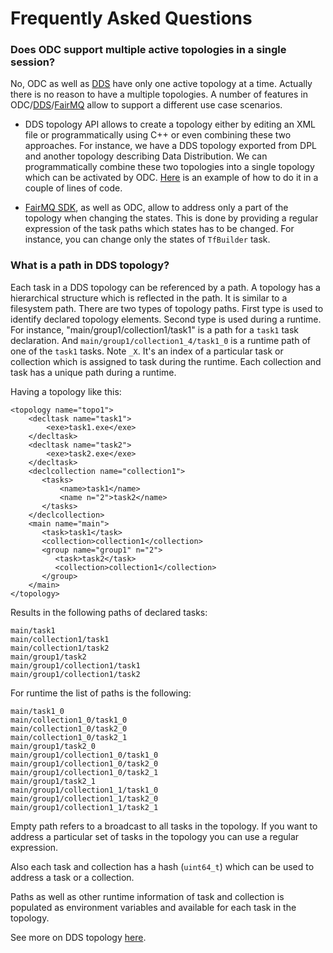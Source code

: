 # Frequently Asked Questions

### Does ODC support multiple active topologies in a single session?

No, ODC as well as [DDS](http://dds.gsi.de) have only one active topology at a time. Actually there is no reason to have a multiple topologies. A number of features in ODC/[DDS](https://github.com/FairRootGroup/DDS)/[FairMQ](https://github.com/FairRootGroup/FairMQ) allow to support a different use case scenarios. 

  * DDS topology API allows to create a topology either by editing an XML file or programmatically using C++ or even combining these two approaches. For instance, we have a DDS topology exported from DPL and another topology describing Data Distribution. We can programmatically combine these two topologies into a single topology which can be activated by ODC. [Here](../examples/src/odc-topo.cpp) is an example of how to do it in a couple of lines of code.

  * [FairMQ SDK](https://github.com/FairRootGroup/FairMQ/tree/master/fairmq/sdk), as well as ODC, allow to address only a part of the topology when changing the states. This is done by providing a regular expression of the task paths which states has to be changed. For instance, you can change only the states of `TfBuilder` task.

### What is a path in DDS topology?

Each task in a DDS topology can be referenced by a path. A topology has a hierarchical structure which is reflected in the path. It is similar to a filesystem path. There are two types of topology paths. First type is used to identify declared topology elements. Second type is used during a runtime. For instance, "main/group1/collection1/task1" is a path for a `task1` task declaration. And `main/group1/collection1_4/task1_0` is a runtime path of one of the `task1` tasks. Note `_X`. It's an index of a particular task or collection which is assigned to task during the runtime. Each collection and task has a unique path during a runtime.

Having a topology like this:
```
<topology name="topo1">
    <decltask name="task1">
        <exe>task1.exe</exe>
    </decltask>
    <decltask name="task2">
        <exe>task2.exe</exe>
    </decltask>
    <declcollection name="collection1">
       <tasks>
           <name>task1</name>
           <name n="2">task2</name>
       </tasks>
    </declcollection>
    <main name="main">
       <task>task1</task>
       <collection>collection1</collection>
       <group name="group1" n="2">
          <task>task2</task>
          <collection>collection1</collection>
       </group>
    </main>
</topology>
```
Results in the following paths of declared tasks:
```
main/task1
main/collection1/task1
main/collection1/task2
main/group1/task2
main/group1/collection1/task1
main/group1/collection1/task2
```
For runtime the list of paths is the following:
```
main/task1_0
main/collection1_0/task1_0
main/collection1_0/task2_0
main/collection1_0/task2_1
main/group1/task2_0
main/group1/collection1_0/task1_0
main/group1/collection1_0/task2_0
main/group1/collection1_0/task2_1
main/group1/task2_1
main/group1/collection1_1/task1_0
main/group1/collection1_1/task2_0
main/group1/collection1_1/task2_1
```
Empty path refers to a broadcast to all tasks in the topology. If you want to address a particular set of tasks in the topology you can use a regular expression.

Also each task and collection has a hash (`uint64_t`) which can be used to address a task or a collection.

Paths as well as other runtime information of task and collection is populated as environment variables and available for each task in the topology.

See more on DDS topology [here](http://dds.gsi.de/doc/nightly/topology.html).
